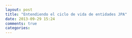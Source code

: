 ```yaml
---
layout: post
title: "Entendiendo el ciclo de vida de entidades JPA"
date: 2013-09-29 15:24
comments: true
categories: 
---
```

